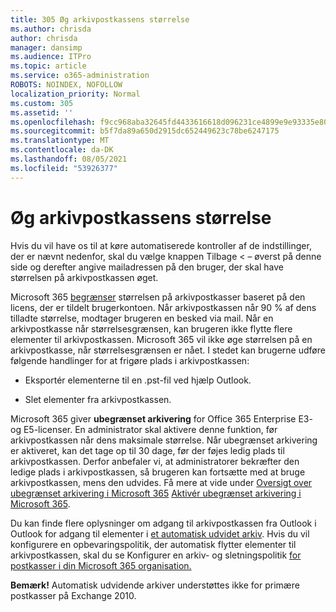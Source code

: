 ```yaml
---
title: 305 Øg arkivpostkassens størrelse
ms.author: chrisda
author: chrisda
manager: dansimp
ms.audience: ITPro
ms.topic: article
ms.service: o365-administration
ROBOTS: NOINDEX, NOFOLLOW
localization_priority: Normal
ms.custom: 305
ms.assetid: ''
ms.openlocfilehash: f9cc968aba32645fd4433616618d096231ce4899e9e93335e802af5c05524a79
ms.sourcegitcommit: b5f7da89a650d2915dc652449623c78be6247175
ms.translationtype: MT
ms.contentlocale: da-DK
ms.lasthandoff: 08/05/2021
ms.locfileid: "53926377"
---
```

# <a name="increase-the-archive-mailbox-size"></a>Øg arkivpostkassens størrelse


Hvis du vil have os til at køre automatiserede kontroller af de indstillinger, der er nævnt nedenfor, skal du vælge knappen Tilbage < – øverst på denne side og derefter angive mailadressen på den bruger, der skal have størrelsen på arkivpostkassen øget.

Microsoft 365 [begrænser](https://docs.microsoft.com/office365/servicedescriptions/exchange-online-service-description/exchange-online-limits#mailbox-storage-limits) størrelsen på arkivpostkasser baseret på den licens, der er tildelt brugerkontoen. Når arkivpostkassen når 90 % af dens tilladte størrelse, modtager brugeren en besked via mail. Når en arkivpostkasse når størrelsesgrænsen, kan brugeren ikke flytte flere elementer til arkivpostkassen. Microsoft 365 vil ikke øge størrelsen på en arkivpostkasse, når størrelsesgrænsen er nået. I stedet kan brugerne udføre følgende handlinger for at frigøre plads i arkivpostkassen:

- Eksportér elementerne til en .pst-fil ved hjælp Outlook.

- Slet elementer fra arkivpostkassen.

Microsoft 365 giver **ubegrænset arkivering** for Office 365 Enterprise E3- og E5-licenser. En administrator skal aktivere denne funktion, før arkivpostkassen når dens maksimale størrelse. Når ubegrænset arkivering er aktiveret, kan det tage op til 30 dage, før der føjes ledig plads til arkivpostkassen. Derfor anbefaler vi, at administratorer bekræfter den ledige plads i arkivpostkassen, så brugeren kan fortsætte med at bruge arkivpostkassen, mens den udvides. Få mere at vide under [Oversigt over ubegrænset arkivering i Microsoft 365](https://docs.microsoft.com/microsoft-365/compliance/unlimited-archiving) [Aktivér ubegrænset arkivering i Microsoft 365](https://docs.microsoft.com/microsoft-365/compliance/enable-unlimited-archiving).

Du kan finde flere oplysninger om adgang til arkivpostkassen fra Outlook i Outlook for adgang til elementer i [et automatisk udvidet arkiv](https://docs.microsoft.com/microsoft-365/compliance/unlimited-archiving#outlook-requirements-for-accessing-items-in-an-auto-expanded-archive). Hvis du vil konfigurere en opbevaringspolitik, der automatisk flytter elementer til arkivpostkassen, skal du se Konfigurer en arkiv- og sletningspolitik [for postkasser i din Microsoft 365 organisation.](https://docs.microsoft.com/microsoft-365/compliance/set-up-an-archive-and-deletion-policy-for-mailboxes)

**Bemærk!** Automatisk udvidende arkiver understøttes ikke for primære postkasser på Exchange 2010.
